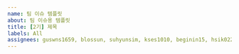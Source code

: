```yaml
---
name: 팀 이슈 템플릿
about: 팀 이슈용 템플릿
title: [2기] 제목
labels: All
assignees: guswns1659, blossun, suhyunsim, kses1010, beginin15, hsik0225
---
```

